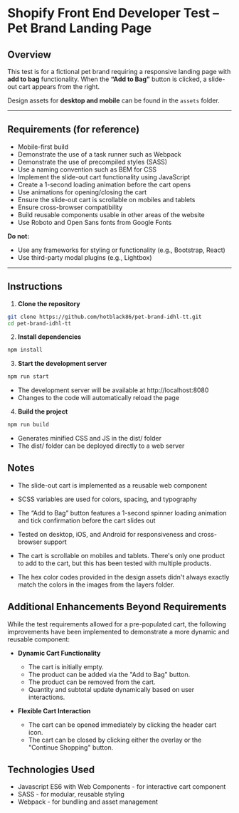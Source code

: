 # Shopify Front End Developer Test – Pet Brand Landing Page

## Overview
This test is for a fictional pet brand requiring a responsive landing page with **add to bag** functionality. When the **“Add to Bag”** button is clicked, a slide-out cart appears from the right.   

Design assets for **desktop and mobile** can be found in the `assets` folder.  

---

## Requirements (for reference)

- Mobile-first build  
- Demonstrate the use of a task runner such as Webpack  
- Demonstrate the use of precompiled styles (SASS)  
- Use a naming convention such as BEM for CSS  
- Implement the slide-out cart functionality using JavaScript  
- Create a 1-second loading animation before the cart opens  
- Use animations for opening/closing the cart  
- Ensure the slide-out cart is scrollable on mobiles and tablets  
- Ensure cross-browser compatibility  
- Build reusable components usable in other areas of the website  
- Use Roboto and Open Sans fonts from Google Fonts  

**Do not:**  
- Use any frameworks for styling or functionality (e.g., Bootstrap, React)  
- Use third-party modal plugins (e.g., Lightbox)  

---

## Instructions

1. **Clone the repository**  

```bash
git clone https://github.com/hotblack86/pet-brand-idhl-tt.git
cd pet-brand-idhl-tt
```

2. **Install dependencies**  

```bash
npm install
```

3. **Start the development server**

```bash
npm run start
```

- The development server will be available at http://localhost:8080
- Changes to the code will automatically reload the page

4. **Build the project**

```bash
npm run build
```

- Generates minified CSS and JS in the dist/ folder
- The dist/ folder can be deployed directly to a web server


## Notes
- The slide-out cart is implemented as a reusable web component

- SCSS variables are used for colors, spacing, and typography

- The “Add to Bag” button features a 1-second spinner loading animation and tick confirmation before the cart slides out

- Tested on desktop, iOS, and Android for responsiveness and cross-browser support

- The cart is scrollable on mobiles and tablets. There's only one product to add to the cart, but this has been tested with multiple products.

- The hex color codes provided in the design assets didn't always exactly match the colors in the images from the layers folder.


## Additional Enhancements Beyond Requirements

While the test requirements allowed for a pre-populated cart, the following improvements have been implemented to demonstrate a more dynamic and reusable component:

- **Dynamic Cart Functionality**
  - The cart is initially empty.
  - The product can be added via the "Add to Bag" button.
  - The product can be removed from the cart.
  - Quantity and subtotal update dynamically based on user interactions.

- **Flexible Cart Interaction**
  - The cart can be opened immediately by clicking the header cart icon.
  - The cart can be closed by clicking either the overlay or the "Continue Shopping" button.


## Technologies Used

- Javascript ES6 with Web Components - for interactive cart component
- SASS - for modular, reusable styling
- Webpack - for bundling and asset management